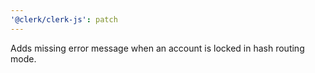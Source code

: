 ```yaml
---
'@clerk/clerk-js': patch
---
```


Adds missing error message when an account is locked in hash routing mode.
